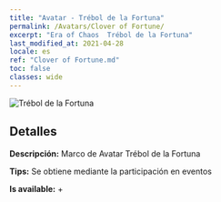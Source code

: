 ```yaml
---
title: "Avatar - Trébol de la Fortuna"
permalink: /Avatars/Clover of Fortune/
excerpt: "Era of Chaos  Trébol de la Fortuna"
last_modified_at: 2021-04-28
locale: es
ref: "Clover of Fortune.md"
toc: false
classes: wide
---
```

 ![Trébol de la Fortuna](/images/a/avatarFrame_96.png)

## Detalles

 **Descripción:** Marco de Avatar Trébol de la Fortuna 

 **Tips:** Se obtiene mediante la participación en eventos 

 **Is available:**  + 

